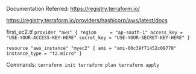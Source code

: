 Documentation Referred:
https://registry.terraform.io/

https://registry.terraform.io/providers/hashicorp/aws/latest/docs

first_ec2.tf
`provider "aws" {
  region     = "ap-south-1"
  access_key = "USE-YOUR-ACCESS-KEY-HERE"
  secret_key = "USE-YOUR-SECRET-KEY-HERE"
}`

`resource "aws_instance" "myec2" {
    ami = "ami-00c39f71452c08778"
    instance_type = "t2.micro"
}`

Commands:
`terraform init
terraform plan
terraform apply`